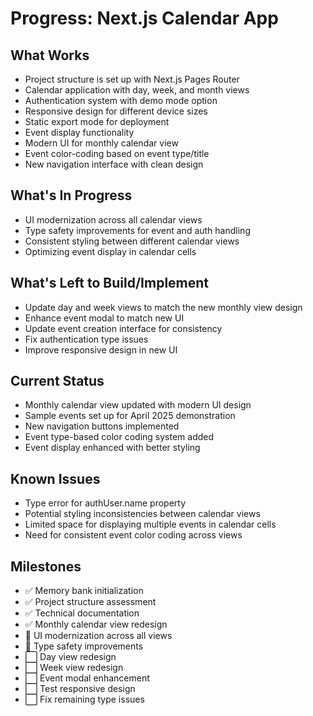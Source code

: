 # Progress: Next.js Calendar App

## What Works
- Project structure is set up with Next.js Pages Router
- Calendar application with day, week, and month views
- Authentication system with demo mode option
- Responsive design for different device sizes
- Static export mode for deployment
- Event display functionality
- Modern UI for monthly calendar view
- Event color-coding based on event type/title
- New navigation interface with clean design

## What's In Progress
- UI modernization across all calendar views
- Type safety improvements for event and auth handling
- Consistent styling between different calendar views
- Optimizing event display in calendar cells

## What's Left to Build/Implement
- Update day and week views to match the new monthly view design
- Enhance event modal to match new UI
- Update event creation interface for consistency
- Fix authentication type issues
- Improve responsive design in new UI

## Current Status
- Monthly calendar view updated with modern UI design
- Sample events set up for April 2025 demonstration
- New navigation buttons implemented
- Event type-based color coding system added
- Event display enhanced with better styling

## Known Issues
- Type error for authUser.name property
- Potential styling inconsistencies between calendar views
- Limited space for displaying multiple events in calendar cells
- Need for consistent event color coding across views

## Milestones
- ✅ Memory bank initialization
- ✅ Project structure assessment
- ✅ Technical documentation
- ✅ Monthly calendar view redesign
- 🔄 UI modernization across all views
- 🔄 Type safety improvements
- ⬜ Day view redesign
- ⬜ Week view redesign
- ⬜ Event modal enhancement
- ⬜ Test responsive design
- ⬜ Fix remaining type issues 